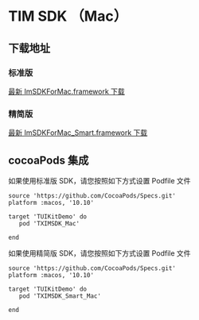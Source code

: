 # TIM SDK （Mac）

## 下载地址

### 标准版
[最新 ImSDKForMac.framework 下载](https://imsdk-1252463788.cos.ap-guangzhou.myqcloud.com/5.1.56/TIM_SDK_Mac_latest_framework.zip)

### 精简版
[最新 ImSDKForMac_Smart.framework 下载](https://im.sdk.qcloud.com/download/smart/5.3.425/ImSDKForMac_Smart_5.3.425.framework.zip)

## cocoaPods 集成
如果使用标准版 SDK，请您按照如下方式设置 Podfile 文件

```
source 'https://github.com/CocoaPods/Specs.git'
platform :macos, '10.10'

target 'TUIKitDemo' do
   pod 'TXIMSDK_Mac'

end

```

如果使用精简版 SDK，请您按照如下方式设置 Podfile 文件

```
source 'https://github.com/CocoaPods/Specs.git'
platform :macos, '10.10'

target 'TUIKitDemo' do
   pod 'TXIMSDK_Smart_Mac'

end

```
